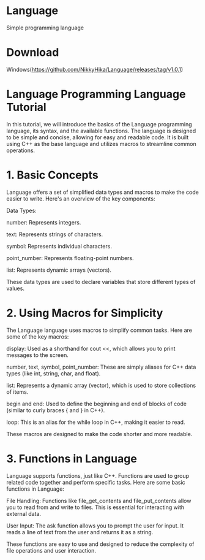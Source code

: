 # Language
Simple programming language
# Download
Windows(https://github.com/NikkyHika/Language/releases/tag/v1.0.1)
# Language Programming Language Tutorial
In this tutorial, we will introduce the basics of the Language programming language, its syntax, and the available functions. The language is designed to be simple and concise, allowing for easy and readable code. It is built using C++ as the base language and utilizes macros to streamline common operations.

# 1. Basic Concepts
Language offers a set of simplified data types and macros to make the code easier to write. Here's an overview of the key components:

Data Types:

number: Represents integers.

text: Represents strings of characters.

symbol: Represents individual characters.

point_number: Represents floating-point numbers.

list: Represents dynamic arrays (vectors).

These data types are used to declare variables that store different types of values.

# 2. Using Macros for Simplicity
The Language language uses macros to simplify common tasks. Here are some of the key macros:

display: Used as a shorthand for cout <<, which allows you to print messages to the screen.

number, text, symbol, point_number: These are simply aliases for C++ data types (like int, string, char, and float).

list: Represents a dynamic array (vector), which is used to store collections of items.

begin and end: Used to define the beginning and end of blocks of code (similar to curly braces { and } in C++).

loop: This is an alias for the while loop in C++, making it easier to read.

These macros are designed to make the code shorter and more readable.

# 3. Functions in Language
Language supports functions, just like C++. Functions are used to group related code together and perform specific tasks. Here are some basic functions in Language:

File Handling: Functions like file_get_contents and file_put_contents allow you to read from and write to files. This is essential for interacting with external data.

User Input: The ask function allows you to prompt the user for input. It reads a line of text from the user and returns it as a string.

These functions are easy to use and designed to reduce the complexity of file operations and user interaction.

